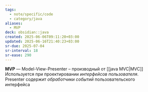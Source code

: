 ```yaml
---
tags:
  - note/specific/code
  - category/java
aliases:
  - MVP
deck: obsidian::java
created: 2025-06-06T09:11:20+03:00
updated: 2025-06-16T21:40:23+03:00
sr-due: 2025-07-04
sr-interval: 18
sr-ease: 290
---
```


**MVP**
—
Model-View-Presenter – производный от [[java MVC|MVC]]
Используется при проектировании *интерфейсов пользователя*.
Presenter содержит *обработчики событий* пользовательского интерфейса
